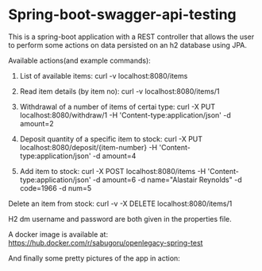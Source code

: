 # Spring-boot-swagger-api-testing

This is a spring-boot application with a REST controller that allows the user to perform some actions on data persisted on an h2 database using JPA.

Available actions(and example commands):

1. List of available items: curl -v localhost:8080/items

2. Read item details (by item no): curl -v localhost:8080/items/1

  3. Withdrawal of a number of items of certai type: curl -X PUT localhost:8080/withdraw/1 -H 'Content-type:application/json' -d amount=2
  
  4. Deposit quantity of a specific item to stock: curl -X PUT localhost:8080/deposit/{item-number} -H 'Content-type:application/json' -d amount=4
  
  5. Add item to stock: curl -X POST localhost:8080/items -H 'Content-type:application/json' -d amount=6 -d name="Alastair Reynolds" -d code=1966 -d num=5
  
  Delete an item from stock: curl -v -X DELETE localhost:8080/items/1

H2 dm username and password are both given in the properties file.

A docker image is available at: https://hub.docker.com/r/sabugoru/openlegacy-spring-test

And finally some pretty pictures of the app in action:
